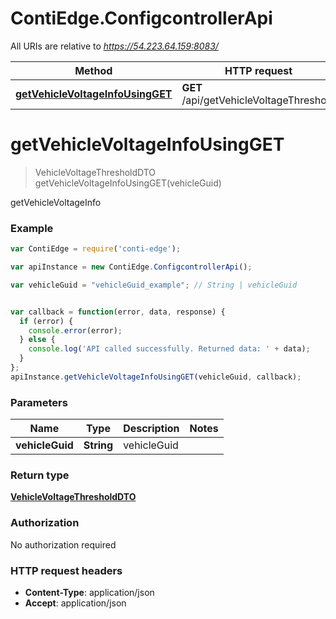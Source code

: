 # ContiEdge.ConfigcontrollerApi

All URIs are relative to *https://54.223.64.159:8083/*

Method | HTTP request | Description
------------- | ------------- | -------------
[**getVehicleVoltageInfoUsingGET**](ConfigcontrollerApi.md#getVehicleVoltageInfoUsingGET) | **GET** /api/getVehicleVoltageThreshold | getVehicleVoltageInfo


<a name="getVehicleVoltageInfoUsingGET"></a>
# **getVehicleVoltageInfoUsingGET**
> VehicleVoltageThresholdDTO getVehicleVoltageInfoUsingGET(vehicleGuid)

getVehicleVoltageInfo

### Example
```javascript
var ContiEdge = require('conti-edge');

var apiInstance = new ContiEdge.ConfigcontrollerApi();

var vehicleGuid = "vehicleGuid_example"; // String | vehicleGuid


var callback = function(error, data, response) {
  if (error) {
    console.error(error);
  } else {
    console.log('API called successfully. Returned data: ' + data);
  }
};
apiInstance.getVehicleVoltageInfoUsingGET(vehicleGuid, callback);
```

### Parameters

Name | Type | Description  | Notes
------------- | ------------- | ------------- | -------------
 **vehicleGuid** | **String**| vehicleGuid | 

### Return type

[**VehicleVoltageThresholdDTO**](VehicleVoltageThresholdDTO.md)

### Authorization

No authorization required

### HTTP request headers

 - **Content-Type**: application/json
 - **Accept**: application/json

